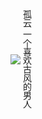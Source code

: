 <div align=center style="writing-mode: tb" color=#fff>

孤云 一个喜欢古风的男人
  
![](https://img2.baidu.com/it/u=1539072700,2498080864&fm=253&fmt=auto&app=138&f=JPEG?w=658&h=411)
